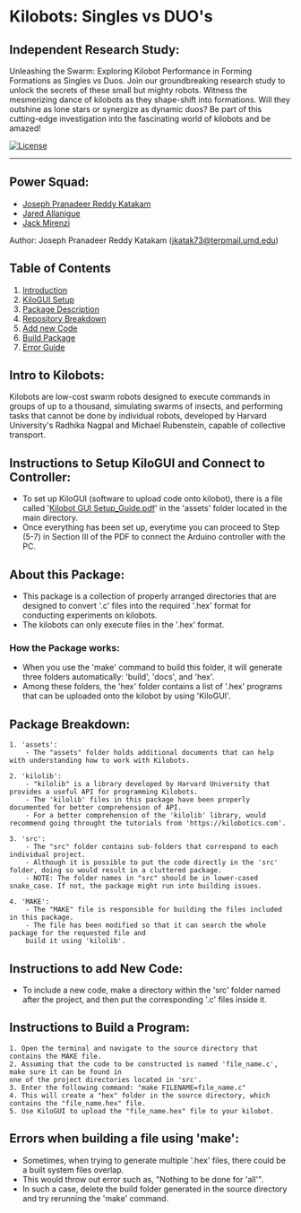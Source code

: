 # Kilobots: Singles vs DUO's

## Independent Research Study:

Unleashing the Swarm: Exploring Kilobot Performance in Forming Formations as Singles vs Duos. Join our groundbreaking research study to unlock the secrets of these small but mighty robots. Witness the mesmerizing dance of kilobots as they shape-shift into formations. Will they outshine as lone stars or synergize as dynamic duos? Be part of this cutting-edge investigation into the fascinating world of kilobots and be amazed!

[![License](https://img.shields.io/badge/License-Apache%202.0-blue.svg)](https://opensource.org/licenses/Apache-2.0)

---
## Power Squad:
- [Joseph Pranadeer Reddy Katakam](https://github.com/roboticistjoseph)
- [Jared Allanigue](https://www.linkedin.com/in/jared-allanigue)
- [Jack Mirenzi](https://www.linkedin.com/in/jack-mirenzi)

Author:  Joseph Pranadeer Reddy Katakam (jkatak73@terpmail.umd.edu)

## Table of Contents
1. [Introduction](#intro-to-kilobots)
2. [KiloGUI Setup](#instructions-to-setup-kilogui-and-connect-to-controller)
3. [Package Description](#about-this-package)
4. [Repository Breakdown](#package-breakdown)
5. [Add new Code](#instructions-to-add-new-code)
6. [Build Package](#instructions-to-build-a-program)
7. [Error Guide](#errors-when-building-a-file-using-make)


## Intro to Kilobots:
Kilobots are low-cost swarm robots designed to execute commands in groups of up to a thousand, simulating swarms of insects, and performing tasks that cannot be done by individual robots, developed by Harvard University's Radhika Nagpal and Michael Rubenstein, capable of collective transport.

## Instructions to Setup KiloGUI and Connect to Controller:
- To set up KiloGUI (software to upload code onto kilobot), there is a file called '[Kilobot GUI Setup_Guide.pdf](/assets/Kilobot_GUI_Setup_Guide.pdf)' in the 'assets' folder located in the main directory.
- Once everything has been set up, everytime you can proceed to Step (5-7) in Section III of the PDF to connect the Arduino controller with the PC.

## About this Package:
- This package is a collection of properly arranged directories that are designed to convert '.c' files into the required '.hex' format for conducting experiments on kilobots.
- The kilobots can only execute files in the '.hex' format.

### How the Package works:
- When you use the 'make' command to build this folder, it will generate 
    three folders automatically: 'build', 'docs', and 'hex'.
- Among these folders, the 'hex' folder contains a list of '.hex' programs that can be uploaded onto the kilobot by using 'KiloGUI'.

## Package Breakdown:

    1. 'assets':
        - The "assets" folder holds additional documents that can help with understanding how to work with Kilobots.

    2. 'kilolib':
        - "kilolib" is a library developed by Harvard University that provides a useful API for programming Kilobots.
        - The 'kilolib' files in this package have been properly documented for better comprehension of API.
        - For a better comprehension of the 'kilolib' library, would recommend going throught the tutorials from 'https://kilobotics.com'.

    3. 'src':
        - The "src" folder contains sub-folders that correspond to each individual project.
        - Although it is possible to put the code directly in the 'src' folder, doing so would result in a cluttered package.
        - NOTE: The folder names in "src" should be in lower-cased snake_case. If not, the package might run into building issues.

    4. 'MAKE':
        - The "MAKE" file is responsible for building the files included in this package.
        - The file has been modified so that it can search the whole package for the requested file and 
        build it using 'kilolib'.

## Instructions to add New Code:
- To include a new code, make a directory within the 'src' folder named after the project, and then put the corresponding '.c' files inside it.

## Instructions to Build a Program:
    1. Open the terminal and navigate to the source directory that contains the MAKE file.
    2. Assuming that the code to be constructed is named 'file_name.c', make sure it can be found in 
    one of the project directories located in 'src'.
    3. Enter the following command: "make FILENAME=file_name.c"
    4. This will create a "hex" folder in the source directory, which contains the "file_name.hex" file.
    5. Use KiloGUI to upload the "file_name.hex" file to your kilobot.

## Errors when building a file using 'make':
- Sometimes, when trying to generate multiple '.hex' files, there could be a built system files overlap.
- This would throw out error such as, "Nothing to be done for 'all'".
- In such a case, delete the build folder generated in the source directory and try rerunning the 'make' command.